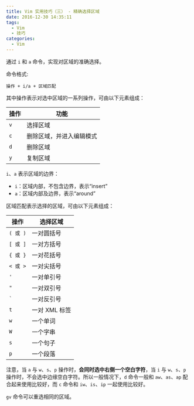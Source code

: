 ```yaml
---
title: Vim 实用技巧（三） - 精确选择区域
date: 2016-12-30 14:35:11
tags:
  - Vim
  - 技巧
categories:
  - Vim
---
```


通过 `i` 和 `a` 命令，实现对区域的准确选择。

<!-- more -->

命令格式:

```shell
操作 + i/a + 区域匹配
```

其中操作表示对选中区域的一系列操作，可由以下元素组成：

操作 | 功能
-- | --
`v` | 选择区域
`c` | 删除区域，并进入编辑模式
`d` | 删除区域
`y` | 复制区域

`i`、`a` 表示区域的边界：

* `i`：区域内部，不包含边界，表示“insert”
* `a`：区域内部及边界，表示“around”

区域匹配表示选择的区域，可由以下元素组成：

操作 | 选择区域
-- | --
`( 或 )` | 一对圆括号
`[ 或 ]` | 一对方括号
`{ 或 }` | 一对花括号
`< 或 >` | 一对尖括号
`'` | 一对单引号
`"` | 一对双引号
`` ` `` | 一对反引号
`t` | 一对 XML 标签
`w` | 一个单词
`W` | 一个字串
`s` | 一个句子
`p` | 一个段落

注意，当 `a` 与 `w`、`s`、`p` 操作时，**会同时选中右侧一个空白字符**，当 `i` 与 `w`、`s`、`p` 操作时，不会选中边缘空白字符。所以一般情况下，`d` 命令一般和 `aw`、`as`、`ap` 配合起来使用比较好，而 `c` 命令和 `iw`、`is`、`ip` 一起使用比较好。

`gv` 命令可以重选相同的区域。
